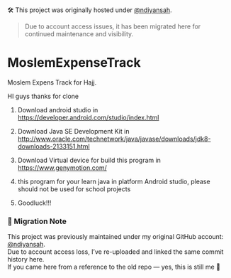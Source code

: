 🛠 This project was originally hosted under [@ndiyansah](https://github.com/ndiyansah).  
> Due to account access issues, it has been migrated here for continued maintenance and visibility.

# MoslemExpenseTrack
Moslem Expens Track for Hajj.

HI guys thanks for clone 

1. Download android studio in https://developer.android.com/studio/index.html 

2. Download Java SE Development Kit in http://www.oracle.com/technetwork/java/javase/downloads/jdk8-downloads-2133151.html 

3. Download Virtual device for build this program in https://www.genymotion.com/ 

4. this program for your learn java in platform Android studio,  please should not be used for school projects

5. Goodluck!!!

### 🧠 Migration Note

This project was previously maintained under my original GitHub account: [@ndiyansah](https://github.com/ndiyansah).  
Due to account access loss, I’ve re-uploaded and linked the same commit history here.  
If you came here from a reference to the old repo — yes, this is still me 🙂
